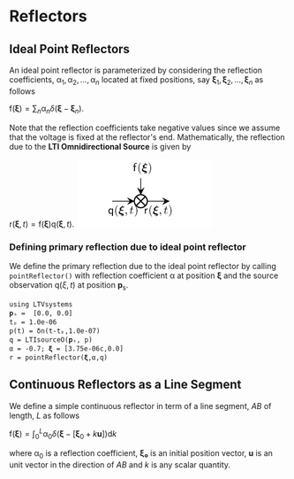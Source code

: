 # Reflectors

## Ideal Point Reflectors

An ideal point reflector is parameterized by considering the reflection coefficients,
$\mathsf{\alpha}_1,\mathsf{\alpha}_2,\ldots,\mathsf{\alpha}_n$ located at fixed positions, say $\bm{ξ}_1,\bm{ξ}_2,\ldots,\bm{ξ}_n$
as follows

$\mathsf{f}(\bm{\xi}) = \sum_{n} \mathsf{\alpha}_n \delta(\bm{\xi} - \bm{\xi}_n).$

Note that the reflection coefficients take negative values since we assume that the voltage is fixed at the reflector's end.
Mathematically, the reflection due to the **LTI Omnidirectional Source** is given by

$\mathsf{r}(\bm{\xi},t) = \mathsf{f}(\bm{\xi}) \mathsf{q}(\bm{\xi},t).$
![](https://raw.githubusercontent.com/NMSU-ISA/LTVsystems/main/docs/src/assets/reflector_BD.png)

### Defining primary reflection due to ideal point reflector

We define the primary reflection due to the ideal point reflector by calling `pointReflector()` with reflection coefficient $\mathsf{\alpha}$ at position $\bm{\xi}$ and the source observation $\mathsf{q}(\xi,t)$ at position $\mathbf{p}_\mathrm{s}$.
```@example
using LTVsystems
𝐩ₛ =  [0.0, 0.0]
tₚ = 1.0e-06
p(t) = δn(t-tₚ,1.0e-07)
q = LTIsourceO(𝐩ₛ, p)
α = -0.7; 𝛏 = [3.75e-06c,0.0]
r = pointReflector(𝛏,α,q)
```



## Continuous Reflectors as a Line Segment

We define a simple continuous reflector in term of a line segment, $AB$ of
length, $L$ as follows

$\mathsf{f}(\bm{\xi}) = \int_{0}^{L}\mathsf{\alpha}_0 \delta(\bm{\xi} - [\bm{\xi}_0+k\bm{u}]) \mathrm{d}k$

where $\mathsf{\alpha}_0$ is a reflection coefficient, $\bm{ξ₀}$ is an initial position vector,
$\bm{u}$ is an unit vector in the direction of $AB$ and $k$ is any scalar quantity.
